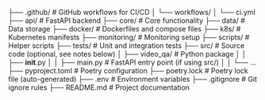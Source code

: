 ├── .github/                     # GitHub workflows for CI/CD
│   └── workflows/
│       └── ci.yml
├── api/                         # FastAPI backend
├── core/                        # Core functionality
├── data/                        # Data storage
├── docker/                      # Dockerfiles and compose files
├── k8s/                         # Kubernetes manifests
├── monitoring/                  # Monitoring setup
├── scripts/                     # Helper scripts
├── tests/                       # Unit and integration tests
├── src/                         # Source code (optional, see notes below)
│   ├── video_qa/                # Python package
│   │   ├── __init__.py
│   │   ├── main.py              # FastAPI entry point (if using src/)
│   │   └── ...                  
├── pyproject.toml               # Poetry configuration
├── poetry.lock                  # Poetry lock file (auto-generated)
├── .env                         # Environment variables
├── .gitignore                   # Git ignore rules
├── README.md                    # Project documentation